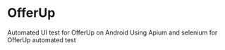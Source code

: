 # OfferUp
Automated UI test for OfferUp on Android
Using Apium and selenium for OfferUp automated test
